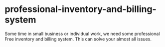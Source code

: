 professional-inventory-and-billing-system
=========================================

Some time in small business or individual work, we need some professional Free inventory and billing system. This can solve your almost all issues.